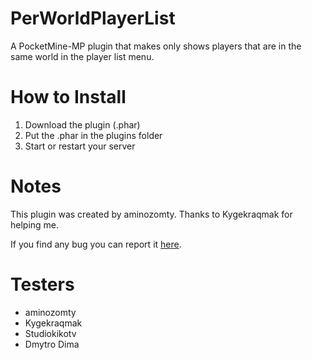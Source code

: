 # PerWorldPlayerList

A PocketMine-MP plugin that makes only shows players that are in the same world in the player list menu.

# How to Install

1. Download the plugin (.phar)
2. Put the .phar in the plugins folder
3. Start or restart your server

# Notes

This plugin was created by aminozomty. Thanks to Kygekraqmak for helping me.

If you find any bug you can report it <a href="https://github.com/aminozomty/PerWorldPlayersList/issues">here</a>.

# Testers

- aminozomty
- Kygekraqmak
- Studiokikotv
- Dmytro Dima
